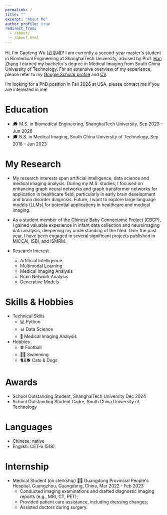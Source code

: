 ```yaml
---
permalink: /
title: ""
excerpt: "About Me"
author_profile: true
redirect_from: 
  - /about/
  - /about.html
---
```


Hi, I'm Gaofeng Wu (武高峰)! I am currently a second-year master's student in Biomedical Engineering at ShanghaiTech University, advised by Prof. [Han Zhang](https://bme.shanghaitech.edu.cn/2021/0326/c8204a62068/page.htm) I earned my bachelor's degree in Medical Imaging from South China University of Technology. For an extensive overview of my experience, please refer to my [Google Scholar profile](https://scholar.google.com/citations?user=YS_EKgEAAAAJ&hl=zh-CN) and <a href="../assets/CV_of_GaofengWu_ShanghaiTech.pdf">CV</a>.

I’m looking for a PhD position in Fall 2026 at USA, please contact me if you are interested in me!


# Education #
* 🎓 M.S. in Biomedical Engineering, ShanghaiTech University,    Sep 2023 - Jun 2026
* 🎓 B.S. in Medical Imaging, South China University of Technology,    Sep 2018 - Jun 2023

# My Research #
* My research interests span artificial intelligence, data science and medical imaging analysis. During my M.S. studies, I focused on enhancing graph neural networks and graph transformer networks for application in healthcare field, particularly in early brain development and brain disorder diagnosis. Future, I want to explore large language models (LLMs) for potential applications in healthcare and medical imaging. 

* As a student member of the Chinese Baby Connectome Project (CBCP), I gained valuable experience in infant data collection and neuroimaging data analysis, deepening my understanding of the filed. Over the past year, I have been engaged in several significant projects published in MICCAI, ISBI, and ISMRM.

* Research Interest
  * Artificial Intelligence
  * Multimodal Learning
  * Medical Imaging Analysis
  * Brain Network Analysis
  * Generative Models

# Skills & Hobbies #
* Technical Skills
  * 💻 Python
  * 📊 Data Science
  * 🧠 Medical Imaging Analysis
* Hobbies
  * ⚽ Football
  * 🏊‍♂️ Swimming
  * 🐈&🐕 Cats & Dogs
 
# Awards #
* School Outstanding Student, ShanghaiTech University  Dec 2024
* School Outstanding Student Cadre, South China University of Technology  

# Languages
* Chinese: native
* English: CET-6 (518)

# Internship #
* Medical Student (on clerkship) 👨‍⚕️ Guangdong Provincial People's Hospital, Guangzhou, Guangdong, China, Mar 2022 - Feb 2023
  * Conducted imaging examinations and drafted diagnostic imaging reports (e.g., MRI, CT, PET);
  * Provided patient care assistance, including dressing changes;
  * Assisted doctors during surgery. 

